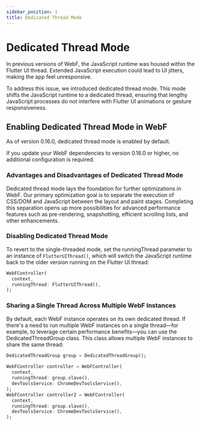 ```yaml
---
sidebar_position: 1
title: Dedicated Thread Mode
---
```


# Dedicated Thread Mode

In previous versions of WebF, the JavaScript runtime was housed within the Flutter UI thread. Extended JavaScript
execution could lead to UI jitters, making the app feel unresponsive.

To address this issue, we introduced dedicated thread mode. This mode shifts the JavaScript runtime to a dedicated
thread, ensuring that lengthy JavaScript processes do not interfere with Flutter UI animations or gesture
responsiveness.

## Enabling Dedicated Thread Mode in WebF

As of version 0.16.0, dedicated thread mode is enabled by default.

If you update your WebF dependencies to version 0.16.0 or higher, no additional configuration is required.

### Advantages and Disadvantages of Dedicated Thread Mode

Dedicated thread mode lays the foundation for further optimizations in WebF. Our primary optimization goal is to
separate the execution of CSS/DOM and JavaScript between the layout and paint stages. Completing this separation opens
up more possibilities for advanced performance features such as pre-rendering, snapshotting, efficient scrolling lists,
and other enhancements.

### Disabling Dedicated Thread Mode

To revert to the single-threaded mode, set the runningThread parameter to an instance of `FlutterUIThread()`, which will
switch the JavaScript runtime back to the older version running on the Flutter UI thread:

```dart
WebFController(
  context,
  runningThread: FlutterUIThread(),
);
```

### Sharing a Single Thread Across Multiple WebF Instances

By default, each WebF instance operates on its own dedicated thread. If there's a need to run multiple WebF instances on
a single thread—for example, to leverage certain performance benefits—you can use the DedicatedThreadGroup class. This
class allows multiple WebF instances to share the same thread:

```dart
DedicatedThreadGroup group = DedicatedThreadGroup();
   
WebFController controller = WebFController(
  context,
  runningThread: group.slave(),
  devToolsService: ChromeDevToolsService(),
);
WebFController controller2 = WebFController(
  context,
  runningThread: group.slave(),
  devToolsService: ChromeDevToolsService(),
);
```